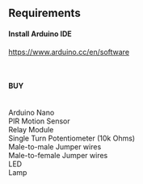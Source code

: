 
## Requirements

#### Install Arduino IDE
https://www.arduino.cc/en/software

</br>

#### BUY
</br>
Arduino Nano </br>
PIR Motion Sensor </br>
Relay Module </br>
Single Turn Potentiometer (10k Ohms) </br>
Male-to-male Jumper wires </br>
Male-to-female Jumper wires </br>
LED </br>
Lamp </br>